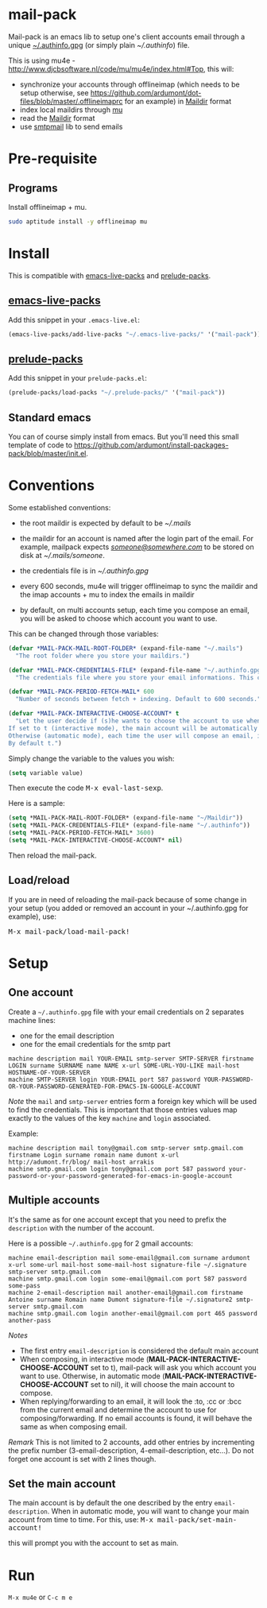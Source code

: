 mail-pack
=========

Mail-pack is an emacs lib to setup one's client accounts email through a unique [~/.authinfo.gpg](http://www.emacswiki.org/emacs-en/GnusAuthinfo) (or simply plain *~/.authinfo*) file.

This is using mu4e - http://www.djcbsoftware.nl/code/mu/mu4e/index.html#Top, this will:
- synchronize your accounts through offlineimap (which needs to be setup otherwise, see https://github.com/ardumont/dot-files/blob/master/.offlineimaprc for an example) in [Maildir](https://en.wikipedia.org/wiki/Maildir) format
- index local maildirs through [mu](http://www.djcbsoftware.nl/code/mu/)
- read the [Maildir](https://en.wikipedia.org/wiki/Maildir) format
- use [smtpmail](https://www.gnu.org/software/emacs/manual/html_mono/smtpmail.html) lib to send emails

# Pre-requisite

## Programs

Install offlineimap + mu.

```sh
sudo aptitude install -y offlineimap mu
```

# Install

This is compatible with [emacs-live-packs](https://github.com/ardumont/emacs-live-packs) and [prelude-packs](https://github.com/ardumont/prelude-packs).

## [emacs-live-packs](https://github.com/ardumont/emacs-live-packs)

Add this snippet in your `.emacs-live.el`:
```lisp
(emacs-live-packs/add-live-packs "~/.emacs-live-packs/" '("mail-pack"))
```

## [prelude-packs](https://github.com/ardumont/prelude-packs)

Add this snippet in your `prelude-packs.el`:
```lisp
(prelude-packs/load-packs "~/.prelude-packs/" '("mail-pack"))
```

## Standard emacs

You can of course simply install from emacs.
But you'll need this small template of code to https://github.com/ardumont/install-packages-pack/blob/master/init.el.

# Conventions

Some established conventions:
- the root maildir is expected by default to be *~/.mails*

- the maildir for an account is named after the login part of the email.
For example, mailpack expects *someone@somewhere.com* to be stored on disk at *~/.mails/someone*.

- the credentials file is in *~/.authinfo.gpg*

- every 600 seconds, mu4e will trigger offlineimap to sync the maildir and the imap accounts + mu to index the emails in maildir

- by default, on multi accounts setup, each time you compose an email, you will be asked to choose which account you want to use.

This can be changed through those variables:

```lisp
(defvar *MAIL-PACK-MAIL-ROOT-FOLDER* (expand-file-name "~/.mails")
  "The root folder where you store your maildirs.")

(defvar *MAIL-PACK-CREDENTIALS-FILE* (expand-file-name "~/.authinfo.gpg")
  "The credentials file where you store your email informations. This can be plain text too.")

(defvar *MAIL-PACK-PERIOD-FETCH-MAIL* 600
  "Number of seconds between fetch + indexing. Default to 600 seconds.")

(defvar *MAIL-PACK-INTERACTIVE-CHOOSE-ACCOUNT* t
  "Let the user decide if (s)he wants to choose the account to use when composing.
If set to t (interactive mode), the main account will be automatically be chosen (to change the main account, use M-x mail-pack/set-main-account!
Otherwise (automatic mode), each time the user will compose an email, it will be asked to choose the account to use.
By default t.")
```

Simply change the variable to the values you wish:

```lisp
(setq variable value)
```

Then execute the code <kbd>M-x eval-last-sexp</kbd>.

Here is a sample:

```lisp
(setq *MAIL-PACK-MAIL-ROOT-FOLDER* (expand-file-name "~/Maildir"))
(setq *MAIL-PACK-CREDENTIALS-FILE* (expand-file-name "~/.authinfo"))
(setq *MAIL-PACK-PERIOD-FETCH-MAIL* 3600)
(setq *MAIL-PACK-INTERACTIVE-CHOOSE-ACCOUNT* nil)
```

Then reload the mail-pack.

## Load/reload

If you are in need of reloading the mail-pack because of some change in your setup (you added or removed an account in your ~/.authinfo.gpg for example), use:

<kbd>M-x mail-pack/load-mail-pack!</kbd>

# Setup

## One account

Create a `~/.authinfo.gpg` file with your email credentials on 2 separates machine lines:
- one for the email description
- one for the email credentials for the smtp part

```text
machine description mail YOUR-EMAIL smtp-server SMTP-SERVER firstname LOGIN surname SURNAME name NAME x-url SOME-URL-YOU-LIKE mail-host HOSTNAME-OF-YOUR-SERVER
machine SMTP-SERVER login YOUR-EMAIL port 587 password YOUR-PASSWORD-OR-YOUR-PASSWORD-GENERATED-FOR-EMACS-IN-GOOGLE-ACCOUNT
```

*Note* the `mail` and `smtp-server` entries form a foreign key which will be used to find the credentials.
This is important that those entries values map exactly to the values of the key `machine` and `login` associated.

Example:

```text
machine description mail tony@gmail.com smtp-server smtp.gmail.com firstname Login surname romain name dumont x-url http://adumont.fr/blog/ mail-host arrakis
machine smtp.gmail.com login tony@gmail.com port 587 password your-password-or-your-password-generated-for-emacs-in-google-account
```

## Multiple accounts

It's the same as for one account except that you need to prefix the `description` with the number of the account.

Here is a possible `~/.authinfo.gpg` for 2 gmail accounts:

```text
machine email-description mail some-email@gmail.com surname ardumont x-url some-url mail-host some-mail-host signature-file ~/.signature smtp-server smtp.gmail.com
machine smtp.gmail.com login some-email@gmail.com port 587 password some-pass
machine 2-email-description mail another-email@gmail.com firstname Antoine surname Romain name Dumont signature-file ~/.signature2 smtp-server smtp.gmail.com
machine smtp.gmail.com login another-email@gmail.com port 465 password another-pass
```

*Notes*
- The first entry `email-description` is considered the default main account
- When composing, in interactive mode (**MAIL-PACK-INTERACTIVE-CHOOSE-ACCOUNT** set to t), mail-pack will ask you which account you want to use.
Otherwise, in automatic mode (**MAIL-PACK-INTERACTIVE-CHOOSE-ACCOUNT** set to nil), it will choose the main account to compose.
- When replying/forwarding to an email, it will look the :to, :cc or :bcc from the current email and determine the account to use for composing/forwarding.
If no email accounts is found, it will behave the same as when composing email.

*Remark*
This is not limited to 2 accounts, add other entries by incrementing the prefix number (3-email-description, 4-email-description, etc...).
Do not forget one account is set with 2 lines though.

## Set the main account

The main account is by default the one described by the entry `email-description`.
When in automatic mode, you will want to change your main account from time to time.
For this, use:
<kbd>M-x mail-pack/set-main-account!</kbd>

this will prompt you with the account to set as main.

# Run

`M-x mu4e` or `C-c m e`
